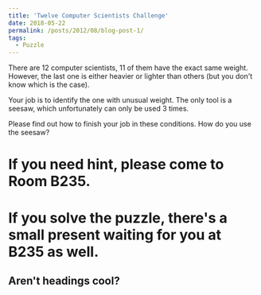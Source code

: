 ```yaml
---
title: 'Twelve Computer Scientists Challenge'
date: 2018-05-22
permalink: /posts/2012/08/blog-post-1/
tags:
  - Puzzle
---
```


There are 12 computer scientists, 11 of them have the exact same weight. However, the last one is either heavier or lighter than others (but you don't know which is the case). 

Your job is to identify the one with unusual weight. The only tool is a seesaw, which unfortunately can only be used 3 times. 

Please find out how to finish your job in these conditions. How do you use the seesaw?

If you need hint, please come to Room B235.
======

If you solve the puzzle, there's a small present waiting for you at B235 as well.
======

Aren't headings cool?
------